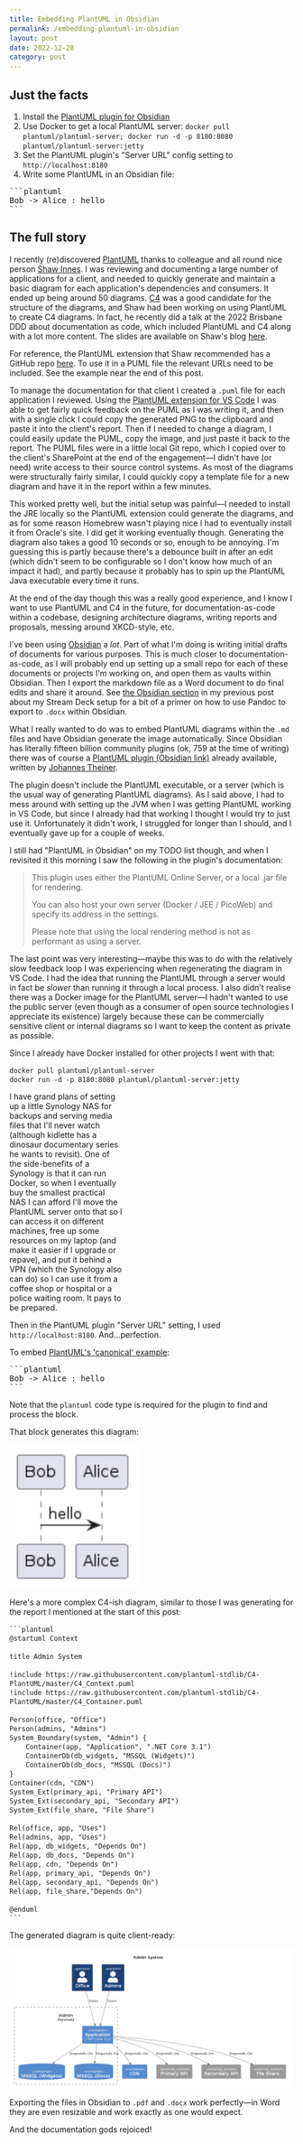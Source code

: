 ```yaml
---
title: Embedding PlantUML in Obsidian
permalink: /embedding-plantuml-in-obsidian
layout: post
date: 2022-12-28
category: post
---
```


## Just the facts
1. Install the [PlantUML plugin for Obsidian](obsidian://show-plugin?id=obsidian-plantuml)
2. Use Docker to get a local PlantUML server: `docker pull plantuml/plantuml-server; docker run -d -p 8180:8080 plantuml/plantuml-server:jetty`
3. Set the PlantUML plugin's "Server URL" config setting to `http://localhost:8180`
4. Write some PlantUML in an Obsidian file:

<pre>
```plantuml
Bob -> Alice : hello
```
</pre>


## The full story

I recently (re)discovered [PlantUML](https://plantuml.com/) thanks to colleague and all round nice person [Shaw Innes](https://shawinnes.com/). I was reviewing and documenting a large number of applications for a client, and needed to quickly generate and maintain a basic diagram for each application's dependencies and consumers. It ended up being around 50 diagrams. [C4](https://c4model.com/) was a good candidate for the structure of the diagrams, and Shaw had been working on using PlantUML to create C4 diagrams. In fact, he recently did a talk at the 2022 Brisbane DDD about documentation as code, which included PlantUML and C4 along with a lot more content. The slides are available on Shaw's blog [here](https://shawinnes.com/documentation-for-developers/).

For reference, the PlantUML extension that Shaw recommended has a GitHub repo [here](https://github.com/plantuml-stdlib/C4-PlantUML). To use it in a PUML file the relevant URLs need to be included. See the example near the end of this post.

To manage the documentation for that client I created a `.puml` file for each application I reviewed. Using the [PlantUML extension for VS Code](https://marketplace.visualstudio.com/items?itemName=jebbs.plantuml) I was able to get fairly quick feedback on the PUML as I was writing it, and then with a single click I could copy the generated PNG to the clipboard and paste it into the client's report. Then if I needed to change a diagram, I could easily update the PUML, copy the image, and just paste it back to the report. The PUML files were in a little local Git repo, which I copied over to the client's SharePoint at the end of the engagement—I didn't have (or need) write access to their source control systems. As most of the diagrams were structurally fairly similar, I could quickly copy a template file for a new diagram and have it in the report within a few minutes.

This worked pretty well, but the initial setup was painful—I needed to install the JRE locally so the PlantUML extension could generate the diagrams, and as for some reason Homebrew wasn't playing nice I had to eventually install it from Oracle's site. I did get it working eventually though. Generating the diagram also takes a good 10 seconds or so, enough to be annoying. I'm guessing this is partly because there's a debounce built in after an edit (which didn't seem to be configurable so I don't know how much of an impact it had), and partly because it probably has to spin up the PlantUML Java executable every time it runs.

At the end of the day though this was a really good experience, and I know I want to use PlantUML and C4 in the future, for documentation-as-code within a codebase, designing architecture diagrams, writing reports and proposals, messing around XKCD-style, etc.

I've been using [Obsidian](https://obsidian.md/) a _lot_. Part of what I'm doing is writing initial drafts of documents for various purposes. This is much closer to documentation-as-code, as I will probably end up setting up a small repo for each of these documents or projects I'm working on, and open them as vaults within Obsidian. Then I export the markdown file as a Word document to do final edits and share it around. See [the Obsidian section](/how-i-use-stream-deck#obsidian) in my previous post about my Stream Deck setup for a bit of a primer on how to use Pandoc to export to `.docx` within Obsidian.

What I really wanted to do was to embed PlantUML diagrams within the `.md` files and have Obsidian generate the image automatically. Since Obsidian has literally fifteen billion community plugins (ok, 759 at the time of writing) there was of course a [PlantUML plugin (Obsidian link)](obsidian://show-plugin?id=obsidian-plantuml) already available, written by [Johannes Theiner](https://github.com/joethei/).

The plugin doesn't include the PlantUML executable, or a server (which is the usual way of generating PlantUML diagrams). As I said above, I had to mess around with setting up the JVM when I was getting PlantUML working in VS Code, but since I already had that working I thought I would try to just use it. Unfortunately it didn't work, I struggled for longer than I should, and I eventually gave up for a couple of weeks.

I still had "PlantUML in Obsidian" on my TODO list though, and when I revisited it this morning I saw the following in the plugin's documentation:

>This plugin uses either the PlantUML Online Server, or a local .jar file for rendering.
>
>You can also host your own server (Docker / JEE / PicoWeb) and specify its address in the settings.
>
>Please note that using the local rendering method is not as performant as using a server.

The last point was very interesting—maybe this was to do with the relatively slow feedback loop I was experiencing when regenerating the diagram in VS Code. I had the idea that running the PlantUML through a server would in fact be _slower_ than running it through a local process. I also didn't realise there was a Docker image for the PlantUML server—I hadn't wanted to use the public server (even though as a consumer of open source technologies I appreciate its existence) largely because these can be commercially sensitive client or internal diagrams so I want to keep the content as private as possible.

Since I already have Docker installed for other projects I went with that:

```
docker pull plantuml/plantuml-server
docker run -d -p 8180:8080 plantuml/plantuml-server:jetty
```

<aside class="pull-right well" style="width:40%">
	I have grand plans of setting up a little Synology NAS for backups and serving media files that I'll never watch (although kidlette has a dinosaur documentary series he wants to revisit). One of the side-benefits of a Synology is that it can run Docker, so when I eventually buy the smallest practical NAS I can afford I'll move the PlantUML server onto that so I can access it on different machines, free up some resources on my laptop (and make it easier if I upgrade or repave), and put it behind a VPN (which the Synology also can do) so I can use it from a coffee shop or hospital or a police waiting room. It pays to be prepared.
</aside>

Then in the PlantUML plugin "Server URL" setting, I used `http://localhost:8180`. And...perfection.

To embed [PlantUML's 'canonical' example](https://plantuml.com):

<pre style="width:50%">
```plantuml
Bob -> Alice : hello
```
</pre>

Note that the `plantuml` code type is required for the plugin to find and process the block.

That block generates this diagram:

![](/images/2022-12-28-plantuml-in-obsidian/plantuml-example.png)

Here's a more complex C4-ish diagram, similar to those I was generating for the report I mentioned at the start of this post:

    ```plantuml
    @startuml Context

    title Admin System

    !include https://raw.githubusercontent.com/plantuml-stdlib/C4-PlantUML/master/C4_Context.puml
    !include https://raw.githubusercontent.com/plantuml-stdlib/C4-PlantUML/master/C4_Container.puml

    Person(office, "Office")
    Person(admins, "Admins")
    System_Boundary(system, "Admin") {
        Container(app, "Application", ".NET Core 3.1")
        ContainerDb(db_widgets, "MSSQL (Widgets)")
        ContainerDb(db_docs, "MSSQL (Docs)")
    }
    Container(cdn, "CDN")
    System_Ext(primary_api, "Primary API")
    System_Ext(secondary_api, "Secondary API")
    System_Ext(file_share, "File Share")
    
    Rel(office, app, "Uses")
    Rel(admins, app, "Uses")
    Rel(app, db_widgets, "Depends On")
    Rel(app, db_docs, "Depends On")
    Rel(app, cdn, "Depends On")
    Rel(app, primary_api, "Depends On")
    Rel(app, secondary_api, "Depends On")
    Rel(app, file_share,"Depends On")

    @enduml
    ```

The generated diagram is quite client-ready:

![](/images/2022-12-28-plantuml-in-obsidian/c4-example.png)

Exporting the files in Obsidian to `.pdf` and `.docx` work perfectly—in Word they are even resizable and work exactly as one would expect.

And the documentation gods rejoiced!

